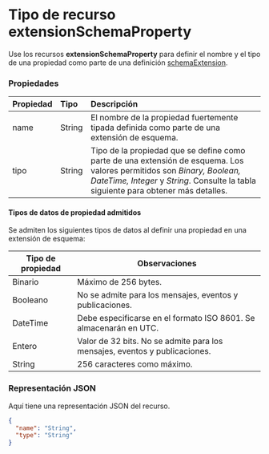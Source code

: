 # <a name="extensionschemaproperty-resource-type"></a>Tipo de recurso extensionSchemaProperty

Use los recursos **extensionSchemaProperty** para definir el nombre y el tipo de una propiedad como parte de una definición [schemaExtension](schemaextension.md).


### <a name="properties"></a>Propiedades
| Propiedad       | Tipo    |Descripción|
|:---------------|:--------|:----------|
|name|String| El nombre de la propiedad fuertemente tipada definida como parte de una extensión de esquema.|
|tipo|String| Tipo de la propiedad que se define como parte de una extensión de esquema.  Los valores permitidos son *Binary, Boolean, DateTime, Integer* y *String*.  Consulte la tabla siguiente para obtener más detalles.|

#### <a name="supported-property-data-types"></a>Tipos de datos de propiedad admitidos 
Se admiten los siguientes tipos de datos al definir una propiedad en una extensión de esquema:

| Tipo de propiedad | Observaciones |
|-------------|------------|
| Binario | Máximo de 256 bytes. |
| Booleano | No se admite para los mensajes, eventos y publicaciones. |
| DateTime | Debe especificarse en el formato ISO 8601. Se almacenarán en UTC. |
| Entero | Valor de 32 bits. No se admite para los mensajes, eventos y publicaciones. |
| String | 256 caracteres como máximo. |

### <a name="json-representation"></a>Representación JSON

Aquí tiene una representación JSON del recurso.

<!-- {
  "blockType": "resource",
  "optionalProperties": [

  ],
  "@odata.type": "microsoft.graph.extensionSchemaProperty"
}-->

```json
{
  "name": "String",
  "type": "String"
}

```

<!-- uuid: 8fcb5dbc-d5aa-4681-8e31-b001d5168d79
2015-10-25 14:57:30 UTC -->
<!-- {
  "type": "#page.annotation",
  "description": "extensionSchemaProperty resource",
  "keywords": "",
  "section": "documentation",
  "tocPath": ""
}-->